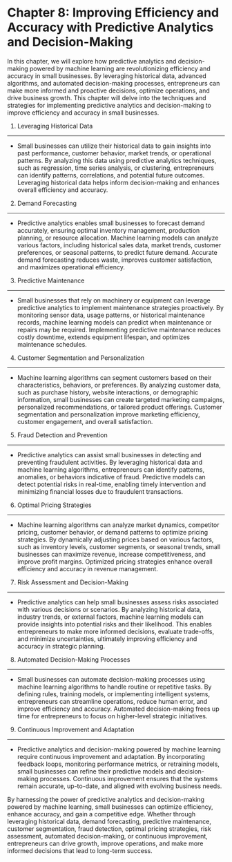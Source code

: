 Chapter 8: Improving Efficiency and Accuracy with Predictive Analytics and Decision-Making
==========================================================================================

In this chapter, we will explore how predictive analytics and decision-making powered by machine learning are revolutionizing efficiency and accuracy in small businesses. By leveraging historical data, advanced algorithms, and automated decision-making processes, entrepreneurs can make more informed and proactive decisions, optimize operations, and drive business growth. This chapter will delve into the techniques and strategies for implementing predictive analytics and decision-making to improve efficiency and accuracy in small businesses.

1. Leveraging Historical Data
-----------------------------

* Small businesses can utilize their historical data to gain insights into past performance, customer behavior, market trends, or operational patterns. By analyzing this data using predictive analytics techniques, such as regression, time series analysis, or clustering, entrepreneurs can identify patterns, correlations, and potential future outcomes. Leveraging historical data helps inform decision-making and enhances overall efficiency and accuracy.

2. Demand Forecasting
---------------------

* Predictive analytics enables small businesses to forecast demand accurately, ensuring optimal inventory management, production planning, or resource allocation. Machine learning models can analyze various factors, including historical sales data, market trends, customer preferences, or seasonal patterns, to predict future demand. Accurate demand forecasting reduces waste, improves customer satisfaction, and maximizes operational efficiency.

3. Predictive Maintenance
-------------------------

* Small businesses that rely on machinery or equipment can leverage predictive analytics to implement maintenance strategies proactively. By monitoring sensor data, usage patterns, or historical maintenance records, machine learning models can predict when maintenance or repairs may be required. Implementing predictive maintenance reduces costly downtime, extends equipment lifespan, and optimizes maintenance schedules.

4. Customer Segmentation and Personalization
--------------------------------------------

* Machine learning algorithms can segment customers based on their characteristics, behaviors, or preferences. By analyzing customer data, such as purchase history, website interactions, or demographic information, small businesses can create targeted marketing campaigns, personalized recommendations, or tailored product offerings. Customer segmentation and personalization improve marketing efficiency, customer engagement, and overall satisfaction.

5. Fraud Detection and Prevention
---------------------------------

* Predictive analytics can assist small businesses in detecting and preventing fraudulent activities. By leveraging historical data and machine learning algorithms, entrepreneurs can identify patterns, anomalies, or behaviors indicative of fraud. Predictive models can detect potential risks in real-time, enabling timely intervention and minimizing financial losses due to fraudulent transactions.

6. Optimal Pricing Strategies
-----------------------------

* Machine learning algorithms can analyze market dynamics, competitor pricing, customer behavior, or demand patterns to optimize pricing strategies. By dynamically adjusting prices based on various factors, such as inventory levels, customer segments, or seasonal trends, small businesses can maximize revenue, increase competitiveness, and improve profit margins. Optimized pricing strategies enhance overall efficiency and accuracy in revenue management.

7. Risk Assessment and Decision-Making
--------------------------------------

* Predictive analytics can help small businesses assess risks associated with various decisions or scenarios. By analyzing historical data, industry trends, or external factors, machine learning models can provide insights into potential risks and their likelihood. This enables entrepreneurs to make more informed decisions, evaluate trade-offs, and minimize uncertainties, ultimately improving efficiency and accuracy in strategic planning.

8. Automated Decision-Making Processes
--------------------------------------

* Small businesses can automate decision-making processes using machine learning algorithms to handle routine or repetitive tasks. By defining rules, training models, or implementing intelligent systems, entrepreneurs can streamline operations, reduce human error, and improve efficiency and accuracy. Automated decision-making frees up time for entrepreneurs to focus on higher-level strategic initiatives.

9. Continuous Improvement and Adaptation
----------------------------------------

* Predictive analytics and decision-making powered by machine learning require continuous improvement and adaptation. By incorporating feedback loops, monitoring performance metrics, or retraining models, small businesses can refine their predictive models and decision-making processes. Continuous improvement ensures that the systems remain accurate, up-to-date, and aligned with evolving business needs.

By harnessing the power of predictive analytics and decision-making powered by machine learning, small businesses can optimize efficiency, enhance accuracy, and gain a competitive edge. Whether through leveraging historical data, demand forecasting, predictive maintenance, customer segmentation, fraud detection, optimal pricing strategies, risk assessment, automated decision-making, or continuous improvement, entrepreneurs can drive growth, improve operations, and make more informed decisions that lead to long-term success.
